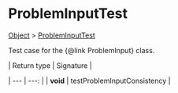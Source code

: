 
# ProblemInputTest

[Object]() > [ProblemInputTest](nullfr/faylixe/googlecodejam/client/webservice/ProblemInputTest.md)


Test case for the {@link ProblemInput} class.

| Return type | Signature |

| --- | ---: |
| **void** | testProblemInputConsistency |
